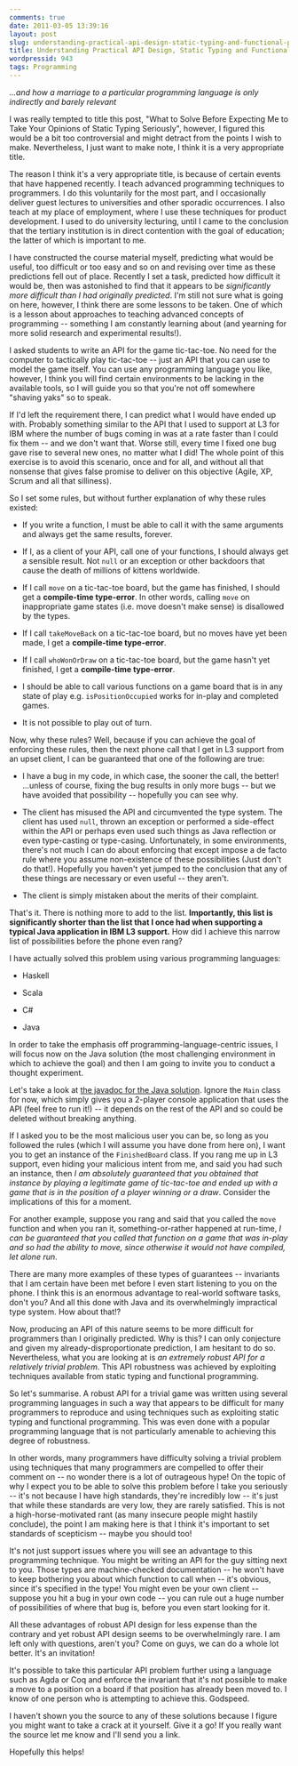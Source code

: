 ```yaml
---
comments: true
date: 2011-03-05 13:39:16
layout: post
slug: understanding-practical-api-design-static-typing-and-functional-programming
title: Understanding Practical API Design, Static Typing and Functional Programming
wordpressid: 943
tags: Programming
---
```


_...and how a marriage to a particular programming language is only indirectly and barely relevant_

I was really tempted to title this post, "What to Solve Before Expecting Me to Take Your Opinions of Static Typing Seriously", however, I figured this would be a bit too controversial and might detract from the points I wish to make. Nevertheless, I just want to make note, I think it is a very appropriate title.

The reason I think it's a very appropriate title, is because of certain events that have happened recently. I teach advanced programming techniques to programmers. I do this voluntarily for the most part, and I occasionally deliver guest lectures to universities and other sporadic occurrences. I also teach at my place of employment, where I use these techniques for product development. I used to do university lecturing, until I came to the conclusion that the tertiary institution is in direct contention with the goal of education; the latter of which is important to me.

I have constructed the course material myself, predicting what would be useful, too difficult or too easy and so on and revising over time as these predictions fell out of place. Recently I set a task, predicted how difficult it would be, then was astonished to find that it appears to be _significantly more difficult than I had originally predicted_. I'm still not sure what is going on here, however, I think there are some lessons to be taken. One of which is a lesson about approaches to teaching advanced concepts of programming -- something I am constantly learning about (and yearning for more solid research and experimental results!).

I asked students to write an API for the game tic-tac-toe. No need for the computer to tactically play tic-tac-toe -- just an API that you can use to model the game itself. You can use any programming language you like, however, I think you will find certain environments to be lacking in the available tools, so I will guide you so that you're not off somewhere "shaving yaks" so to speak.

If I'd left the requirement there, I can predict what I would have ended up with. Probably something similar to the API that I used to support at L3 for IBM where the number of bugs coming in was at a rate faster than I could fix them -- and we don't want that. Worse still, every time I fixed one bug gave rise to several new ones, no matter what I did! The whole point of this exercise is to avoid this scenario, once and for all, and without all that nonsense that gives false promise to deliver on this objective (Agile, XP, Scrum and all that silliness).

So I set some rules, but without further explanation of why these rules existed:



	
  * If you write a function, I must be able to call it with the same arguments and always get the same results, forever.

	
  * If I, as a client of your API, call one of your functions, I should always get a sensible result. Not `null` or an exception or other backdoors that cause the death of millions of kittens worldwide.

	
  * If I call `move` on a tic-tac-toe board, but the game has finished, I should get a **compile-time type-error**. In other words, calling `move` on inappropriate game states (i.e. move doesn't make sense) is disallowed by the types.

	
  * If I call `takeMoveBack` on a tic-tac-toe board, but no moves have yet been made, I get a **compile-time type-error**.

	
  * If I call `whoWonOrDraw` on a tic-tac-toe board, but the game hasn't yet finished, I get a **compile-time type-error**.

	
  * I should be able to call various functions on a game board that is in any state of play e.g. `isPositionOccupied` works for in-play and completed games.

        
  * It is not possible to play out of turn.



Now, why these rules? Well, because if you can achieve the goal of enforcing these rules, then the next phone call that I get in L3 support from an upset client, I can be guaranteed that one of the following are true:

	
  * I have a bug in my code, in which case, the sooner the call, the better! ...unless of course, fixing the bug results in only more bugs -- but we have avoided that possibility -- hopefully you can see why.

	
  * The client has misused the API and circumvented the type system. The client has used `null`, thrown an exception or performed a side-effect within the API or perhaps even used such things as Java reflection or even type-casting or type-casing. Unfortunately, in some environments, there's not much I can do about enforcing that except impose a de facto rule where you assume non-existence of these possibilities (Just don't do that!). Hopefully you haven't yet jumped to the conclusion that any of these things are necessary or even useful -- they aren't.

	
  * The client is simply mistaken about the merits of their complaint.


That's it. There is nothing more to add to the list. **Importantly, this list is significantly shorter than the list that I once had when supporting a typical Java application in IBM L3 support.** How did I achieve this narrow list of possibilities before the phone even rang?

I have actually solved this problem using various programming languages:


	
        
  * Haskell

	
  * Scala

	
  * C#

	
  * Java


In order to take the emphasis off programming-language-centric issues, I will focus now on the Java solution (the most challenging environment in which to achieve the goal) and then I  am going to invite you to conduct a thought experiment.

Let's take a look at [the javadoc for the Java solution](http://dl.dropbox.com/u/7810909/TicTacToe/javadoc/index.html). Ignore the `Main` class for now, which simply gives you a 2-player console application that uses the API (feel free to run it!) -- it depends on the rest of the API and so could be deleted without breaking anything.

If I asked you to be the most malicious user you can be, so long as you followed the rules (which I will assume you have done from here on), I want you to get an instance of the `FinishedBoard` class. If you rang me up in L3 support, even hiding your malicious intent from me, and said you had such an instance, then _I am absolutely guaranteed that you obtained that instance by playing a legitimate game of tic-tac-toe and ended up with a game that is in the position of a player winning or a draw_. Consider the implications of this for a moment.

For another example, suppose you rang and said that you called the `move` function and when you ran it, something-or-rather happened at run-time, _I can be guaranteed that you called that function on a game that was in-play and so had the ability to move, since otherwise it would not have compiled, let alone run_.

There are many more examples of these types of guarantees -- invariants that I am certain have been met before I even start listening to you on the phone. I think this is an enormous advantage to real-world software tasks, don't you? And all this done with Java and its overwhelmingly impractical type system. How about that!?

Now, producing an API of this nature seems to be more difficult for programmers than I originally predicted. Why is this? I can only conjecture and given my already-disproportionate prediction, I am hesitant to do so. Nevertheless, what you are looking at is _an extremely robust API for a relatively trivial problem_. This API robustness was achieved by exploiting techniques available from static typing and functional programming.

So let's summarise. A robust API for a trivial game was written using several programming languages in such a way that appears to be difficult for many programmers to reproduce and using techniques such as exploiting static typing and functional programming. This was even done with a popular programming language that is not particularly amenable to achieving this degree of robustness.

In other words, many programmers have difficulty solving a trivial problem using techniques that many programmers are compelled to offer their comment on -- no wonder there is a lot of outrageous hype! On the topic of why I expect you to be able to solve this problem before I take you seriously -- it's not because I have high standards, they're incredibly low -- it's just that while these standards are very low, they are rarely satisfied. This is not a high-horse-motivated rant (as many insecure people might hastily conclude), the point I am making here is that I think it's important to set standards of scepticism -- maybe you should too!

It's not just support issues where you will see an advantage to this programming technique. You might be writing an API for the guy sitting next to you. Those types are machine-checked documentation -- he won't have to keep bothering you about which function to call when -- it's obvious, since it's specified in the type! You might even be your own client -- suppose you hit a bug in your own code -- you can rule out a huge number of possibilities of where that bug is, before you even start looking for it.

All these advantages of robust API design for less expense than the contrary and yet robust API design seems to be overwhelmingly rare. I am left only with questions, aren't you? Come on guys, we can do a whole lot better. It's an invitation!

It's possible to take this particular API problem further using a language such as Agda or Coq and enforce the invariant that it's not possible to make a move to a position on a board if that position has already been moved to. I know of one person who is attempting to achieve this. Godspeed.

I haven't shown you the source to any of these solutions because I figure you might want to take a crack at it yourself. Give it a go! If you really want the source let me know and I'll send you a link.

Hopefully this helps!
